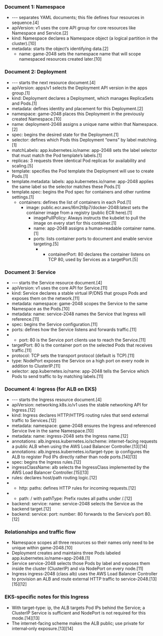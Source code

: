 ### Document 1: Namespace
- --- separates YAML documents; this file defines four resources in sequence.[4]
- apiVersion: v1 uses the core API group for core resources like Namespace and Service.[2]
- kind: Namespace declares a Namespace object (a logical partition in the cluster).[10]
- metadata: starts the object’s identifying data.[2]
  - name: game-2048 sets the namespace name that will scope namespaced resources created later.[10]

### Document 2: Deployment
- --- starts the next resource document.[4]
- apiVersion: apps/v1 selects the Deployment API version in the apps group.[1]
- kind: Deployment declares a Deployment, which manages ReplicaSets and Pods.[1]
- metadata: defines identity and placement for this Deployment.[2]
- namespace: game-2048 places this Deployment in the previously created Namespace.[10]
- name: deployment-2048 assigns a unique name within that Namespace.[2]
- spec: begins the desired state for the Deployment.[1]
- selector: defines which Pods this Deployment “owns” by label matching.[1]
- matchLabels: app.kubernetes.io/name: app-2048 sets the label selector that must match the Pod template’s labels.[1]
- replicas: 3 requests three identical Pod replicas for availability and scaling.[5]
- template: specifies the Pod template the Deployment will use to create Pods.[1]
- template.metadata: labels: app.kubernetes.io/name: app-2048 applies the same label so the selector matches these Pods.[1]
- template.spec: begins the Pod spec for containers and other runtime settings.[1]
  - containers: defines the list of containers in each Pod.[1]
    - image: public.ecr.aws/l6m2t8p7/docker-2048:latest sets the container image from a registry (public ECR here).[1]
      - imagePullPolicy: Always instructs the kubelet to pull the image on every start for this container.[1]
      - name: app-2048 assigns a human‑readable container name.[1]
      - ports: lists container ports to document and enable service targeting.[5]
        - - containerPort: 80 declares the container listens on TCP 80, used by Services as a targetPort.[5]

### Document 3: Service
- --- starts the Service resource document.[4]
- apiVersion: v1 uses the core API for Service.[11]
- kind: Service declares a stable virtual IP/DNS that groups Pods and exposes them on the network.[11]
- metadata: namespace: game-2048 scopes the Service to the same Namespace as the Pods.[10]
- metadata: name: service-2048 names the Service that Ingress will reference.[11]
- spec: begins the Service configuration.[11]
- ports: defines how the Service listens and forwards traffic.[11]
- - port: 80 is the Service port clients use to reach the Service.[11]
- targetPort: 80 is the container port on the selected Pods that receives traffic.[11]
- protocol: TCP sets the transport protocol (default is TCP).[11]
- type: NodePort exposes the Service on a high port on every node in addition to ClusterIP.[11]
- selector: app.kubernetes.io/name: app-2048 tells the Service which Pods to send traffic to by matching labels.[11]

### Document 4: Ingress (for ALB on EKS)
- --- starts the Ingress resource document.[4]
- apiVersion: networking.k8s.io/v1 uses the stable networking API for Ingress.[12]
- kind: Ingress declares HTTP/HTTPS routing rules that send external traffic to Services.[12]
- metadata: namespace: game-2048 ensures the Ingress and referenced Service live in the same Namespace.[10]
- metadata: name: ingress-2048 sets the Ingress name.[12]
- annotations: alb.ingress.kubernetes.io/scheme: internet-facing requests a public ALB when using the AWS Load Balancer Controller.[13][14]
- annotations: alb.ingress.kubernetes.io/target-type: ip configures the ALB to register Pod IPs directly rather than node ports.[14][13]
- spec: begins the Ingress rules.[12]
- ingressClassName: alb selects the IngressClass implemented by the AWS Load Balancer Controller.[15][13]
- rules: declares host/path routing logic.[12]
- - http: paths: defines HTTP rules for incoming requests.[12]
- - path: / with pathType: Prefix routes all paths under /.[12]
- backend: service: name: service-2048 selects the Service as the backend target.[12]
- backend: service: port: number: 80 forwards to the Service’s port 80.[12]

### Relationships and traffic flow
- Namespace scopes all three resources so their names only need to be unique within game-2048.[10]
- Deployment creates and maintains three Pods labeled app.kubernetes.io/name=app-2048.[1]
- Service service-2048 selects those Pods by label and exposes them inside the cluster (ClusterIP) and via NodePort on every node.[11]
- Ingress ingress-2048 (class alb) uses the AWS Load Balancer Controller to provision an ALB and route external HTTP traffic to service-2048.[13][15][12]

### EKS‑specific notes for this Ingress
- With target-type: ip, the ALB targets Pod IPs behind the Service; a ClusterIP Service is sufficient and NodePort is not required for this mode.[14][13]
- The internet-facing scheme makes the ALB public; use private for internal‑only exposure.[13][14]
